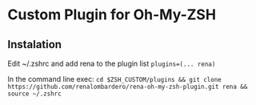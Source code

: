 # Custom Plugin for Oh-My-ZSH

## Instalation

Edit ~/.zshrc and add rena to the plugin list
```plugins=(... rena)```

In the command line exec:
```cd $ZSH_CUSTOM/plugins && git clone https://github.com/renalombardero/rena-oh-my-zsh-plugin.git rena && source ~/.zshrc```